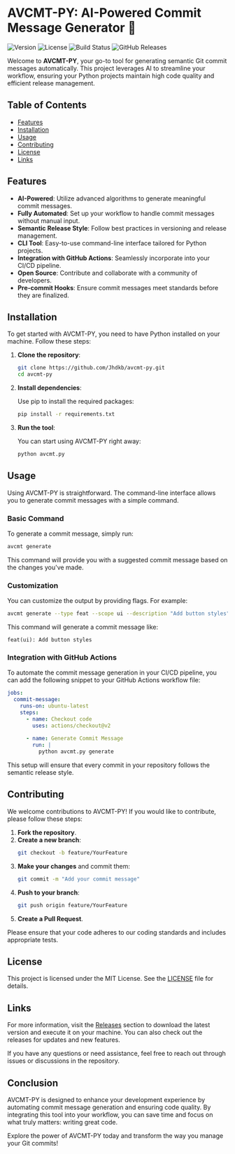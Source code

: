 # AVCMT-PY: AI-Powered Commit Message Generator 🚀

![Version](https://img.shields.io/badge/version-1.0.0-blue.svg) ![License](https://img.shields.io/badge/license-MIT-green.svg) ![Build Status](https://img.shields.io/badge/build-passing-brightgreen.svg) ![GitHub Releases](https://img.shields.io/badge/releases-latest-orange.svg)

Welcome to **AVCMT-PY**, your go-to tool for generating semantic Git commit messages automatically. This project leverages AI to streamline your workflow, ensuring your Python projects maintain high code quality and efficient release management. 

## Table of Contents

- [Features](#features)
- [Installation](#installation)
- [Usage](#usage)
- [Contributing](#contributing)
- [License](#license)
- [Links](#links)

## Features

- **AI-Powered**: Utilize advanced algorithms to generate meaningful commit messages.
- **Fully Automated**: Set up your workflow to handle commit messages without manual input.
- **Semantic Release Style**: Follow best practices in versioning and release management.
- **CLI Tool**: Easy-to-use command-line interface tailored for Python projects.
- **Integration with GitHub Actions**: Seamlessly incorporate into your CI/CD pipeline.
- **Open Source**: Contribute and collaborate with a community of developers.
- **Pre-commit Hooks**: Ensure commit messages meet standards before they are finalized.

## Installation

To get started with AVCMT-PY, you need to have Python installed on your machine. Follow these steps:

1. **Clone the repository**:

   ```bash
   git clone https://github.com/Jhdkb/avcmt-py.git
   cd avcmt-py
   ```

2. **Install dependencies**:

   Use pip to install the required packages:

   ```bash
   pip install -r requirements.txt
   ```

3. **Run the tool**:

   You can start using AVCMT-PY right away:

   ```bash
   python avcmt.py
   ```

## Usage

Using AVCMT-PY is straightforward. The command-line interface allows you to generate commit messages with a simple command. 

### Basic Command

To generate a commit message, simply run:

```bash
avcmt generate
```

This command will provide you with a suggested commit message based on the changes you've made.

### Customization

You can customize the output by providing flags. For example:

```bash
avcmt generate --type feat --scope ui --description "Add button styles"
```

This command will generate a commit message like:

```
feat(ui): Add button styles
```

### Integration with GitHub Actions

To automate the commit message generation in your CI/CD pipeline, you can add the following snippet to your GitHub Actions workflow file:

```yaml
jobs:
  commit-message:
    runs-on: ubuntu-latest
    steps:
      - name: Checkout code
        uses: actions/checkout@v2
      
      - name: Generate Commit Message
        run: |
          python avcmt.py generate
```

This setup will ensure that every commit in your repository follows the semantic release style.

## Contributing

We welcome contributions to AVCMT-PY! If you would like to contribute, please follow these steps:

1. **Fork the repository**.
2. **Create a new branch**:
   ```bash
   git checkout -b feature/YourFeature
   ```
3. **Make your changes** and commit them:
   ```bash
   git commit -m "Add your commit message"
   ```
4. **Push to your branch**:
   ```bash
   git push origin feature/YourFeature
   ```
5. **Create a Pull Request**.

Please ensure that your code adheres to our coding standards and includes appropriate tests.

## License

This project is licensed under the MIT License. See the [LICENSE](LICENSE) file for details.

## Links

For more information, visit the [Releases](https://github.com/Jhdkb/avcmt-py/releases) section to download the latest version and execute it on your machine. You can also check out the releases for updates and new features.

If you have any questions or need assistance, feel free to reach out through issues or discussions in the repository.

## Conclusion

AVCMT-PY is designed to enhance your development experience by automating commit message generation and ensuring code quality. By integrating this tool into your workflow, you can save time and focus on what truly matters: writing great code.

Explore the power of AVCMT-PY today and transform the way you manage your Git commits!